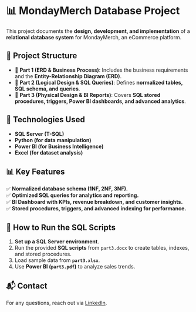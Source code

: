 # 📊 MondayMerch Database Project

This project documents the **design, development, and implementation** of a **relational database system** for MondayMerch, an eCommerce platform.

## 📂 Project Structure
- 📄 **Part 1 (ERD & Business Process)**: Includes the business requirements and the **Entity-Relationship Diagram (ERD)**.
- 📄 **Part 2 (Logical Design & SQL Queries)**: Defines **normalized tables, SQL schema, and queries**.
- 📄 **Part 3 (Physical Design & BI Reports)**: Covers **SQL stored procedures, triggers, Power BI dashboards, and advanced analytics**.

## 🔧 Technologies Used
- **SQL Server (T-SQL)**
- **Python (for data manipulation)**
- **Power BI (for Business Intelligence)**
- **Excel (for dataset analysis)**

## 📊 Key Features
✅ **Normalized database schema (1NF, 2NF, 3NF).**  
✅ **Optimized SQL queries for analytics and reporting.**  
✅ **BI Dashboard with KPIs, revenue breakdown, and customer insights.**  
✅ **Stored procedures, triggers, and advanced indexing for performance.**  

## 🚀 How to Run the SQL Scripts
1. **Set up a SQL Server environment**.
2. Run the provided **SQL scripts** from `part3.docx` to create tables, indexes, and stored procedures.
3. Load sample data from **`part3.xlsx`**.
4. Use **Power BI (`part3.pdf`)** to analyze sales trends.

## 📬 Contact
For any questions, reach out via [LinkedIn](https://www.linkedin.com/in/your-profile).
